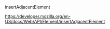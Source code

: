 insertAdjacentElement

https://developer.mozilla.org/en-US/docs/Web/API/Element/insertAdjacentElement
